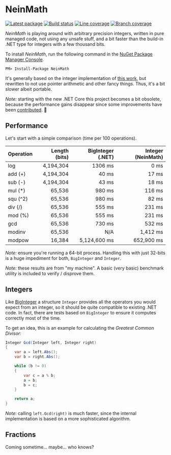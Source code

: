 ﻿NeinMath
========

[![Latest package](https://img.shields.io/nuget/v/NeinMath.svg)](https://www.nuget.org/packages/NeinMath)
[![Build status](https://ci.appveyor.com/api/projects/status/github/axelheer/nein-math?branch=master&svg=true)](https://ci.appveyor.com/project/axelheer/nein-math/branch/master)
[![Line coverage](https://axelheer.blob.core.windows.net/github/nein-math/report/badge_linecoverage.svg)](https://axelheer.blob.core.windows.net/github/nein-math/report/index.htm)
[![Branch coverage](https://axelheer.blob.core.windows.net/github/nein-math/report/badge_branchcoverage.svg)](https://axelheer.blob.core.windows.net/github/nein-math/report/index.htm)

*NeinMath* is playing around with arbitrary precision integers, written in pure managed code, not using any unsafe stuff, and a bit faster than the build-in .NET type for integers with a few thousand bits.

To install *NeinMath*, run the following command in the [NuGet Package Manager Console](http://docs.nuget.org/docs/start-here/using-the-package-manager-console).

    PM> Install-Package NeinMath

It's generally based on the integer implementation of [this work][0], but rewritten to not use pointer arithmetic and other fancy things. Thus, it's a bit slower albeit portable.

*Note:* starting with the new .NET Core this project becomes a bit obsolete, because the performance gains disappear since some improvements have been [contributed][2]. :tada:

Performance
-----------

Let's start with a simple comparison (time per 100 operations).

| Operation | Length (bits) | BigInteger (.NET) | Integer (NeinMath) |
|:----------|--------------:|------------------:|-------------------:|
| log       |     4,194,304 |           1306 ms |               0 ms |
| add (+)   |     4,194,304 |             40 ms |              17 ms |
| sub (-)   |     4,194,304 |             43 ms |              18 ms |
| mul (*)   |        65,536 |            980 ms |             116 ms |
| squ (^2)  |        65,536 |            980 ms |              82 ms |
| div (/)   |        65,536 |            555 ms |             231 ms |
| mod (%)   |        65,536 |            555 ms |             231 ms |
| gcd       |        65,536 |            730 ms |             532 ms |
| modinv    |        65,536 |               N/A |           1,412 ms |
| modpow    |        16,384 |      5,124,600 ms |         652,900 ms |

*Note:* ensure you're running a 64-bit process. Handling this with just 32-bits is a huge impediment for both, `BigInteger` and `Integer`.

*Note:* these results are from "my machine". A basic (very basic) benchmark utility is included to verify / disprove them.


Integers
--------

Like [BigInteger][1] a structure `Integer` provides all the operators you would expect from an integer, so it should be quite compatible to existing .NET code. In fact, there are tests based on `BigInteger` to ensure it computes correctly most of the time.

To get an idea, this is an example for calculating the *Greatest Common Divisor*:

```csharp
Integer Gcd(Integer left, Integer right)
{
    var a = left.Abs();
    var b = right.Abs();

    while (b != 0)
    {
        var c = a % b;
        a = b;
        b = c;
    }

    return a;
}
```

*Note:* calling `left.Gcd(right)` is much faster, since the internal implementation is based on a more sophisticated algorithm.

Fractions
---------

Coming sometime... maybe... who knows?


[0]: http://axel.heer.eu/2011/02/05/big-integer-arithmetik/
[1]: http://msdn.microsoft.com/library/system.numerics.biginteger
[2]: http://github.com/dotnet/corefx/issues/1307
